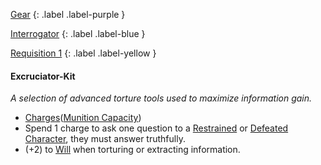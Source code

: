 
[Gear](Game/Core/Gear)
{: .label .label-purple }

[Interrogator](Game/Blocks/Interrogator)
{: .label .label-blue }

[Requisition 1](Game/Deployment#Requisition)
{: .label .label-yellow }
#### Excruciator-Kit
*A selection of advanced torture tools used to maximize information gain.*
* [Charges](Game/Core/Gear#Charges)([Munition Capacity](Game/Additional-Attributes#Munition%20Capacity))
* Spend 1 charge to ask one question to a [Restrained](Game/Core/Effects#Restrained) or [Defeated](Game/Core/Effects#Defeated) [Character](Game/Core/Terminology#Character), they must answer truthfully.
* (+2) to [Will](Game/Core/Spirit#Will) when torturing or extracting information.

